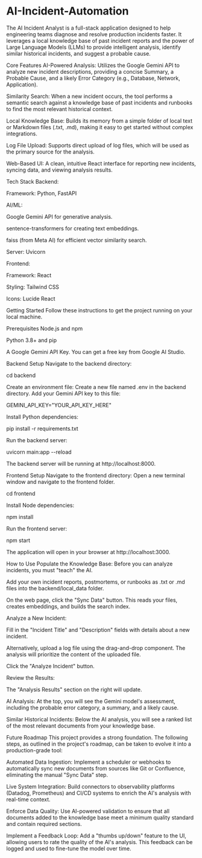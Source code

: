 # AI-Incident-Automation

The AI Incident Analyst is a full-stack application designed to help engineering teams diagnose and resolve production incidents faster. It leverages a local knowledge base of past incident reports and the power of Large Language Models (LLMs) to provide intelligent analysis, identify similar historical incidents, and suggest a probable cause.

Core Features
AI-Powered Analysis: Utilizes the Google Gemini API to analyze new incident descriptions, providing a concise Summary, a Probable Cause, and a likely Error Category (e.g., Database, Network, Application).

Similarity Search: When a new incident occurs, the tool performs a semantic search against a knowledge base of past incidents and runbooks to find the most relevant historical context.

Local Knowledge Base: Builds its memory from a simple folder of local text or Markdown files (.txt, .md), making it easy to get started without complex integrations.

Log File Upload: Supports direct upload of log files, which will be used as the primary source for the analysis.

Web-Based UI: A clean, intuitive React interface for reporting new incidents, syncing data, and viewing analysis results.

Tech Stack
Backend:

Framework: Python, FastAPI

AI/ML:

Google Gemini API for generative analysis.

sentence-transformers for creating text embeddings.

faiss (from Meta AI) for efficient vector similarity search.

Server: Uvicorn

Frontend:

Framework: React

Styling: Tailwind CSS

Icons: Lucide React

Getting Started
Follow these instructions to get the project running on your local machine.

Prerequisites
Node.js and npm

Python 3.8+ and pip

A Google Gemini API Key. You can get a free key from Google AI Studio.

Backend Setup
Navigate to the backend directory:

cd backend

Create an environment file:
Create a new file named .env in the backend directory. Add your Gemini API key to this file:

GEMINI_API_KEY="YOUR_API_KEY_HERE"

Install Python dependencies:

pip install -r requirements.txt

Run the backend server:

uvicorn main:app --reload

The backend server will be running at http://localhost:8000.

Frontend Setup
Navigate to the frontend directory:
Open a new terminal window and navigate to the frontend folder.

cd frontend

Install Node dependencies:

npm install

Run the frontend server:

npm start

The application will open in your browser at http://localhost:3000.

How to Use
Populate the Knowledge Base: Before you can analyze incidents, you must "teach" the AI.

Add your own incident reports, postmortems, or runbooks as .txt or .md files into the backend/local_data folder.

On the web page, click the "Sync Data" button. This reads your files, creates embeddings, and builds the search index.

Analyze a New Incident:

Fill in the "Incident Title" and "Description" fields with details about a new incident.

Alternatively, upload a log file using the drag-and-drop component. The analysis will prioritize the content of the uploaded file.

Click the "Analyze Incident" button.

Review the Results:

The "Analysis Results" section on the right will update.

AI Analysis: At the top, you will see the Gemini model's assessment, including the probable error category, a summary, and a likely cause.

Similar Historical Incidents: Below the AI analysis, you will see a ranked list of the most relevant documents from your knowledge base.

Future Roadmap
This project provides a strong foundation. The following steps, as outlined in the project's roadmap, can be taken to evolve it into a production-grade tool:

Automated Data Ingestion: Implement a scheduler or webhooks to automatically sync new documents from sources like Git or Confluence, eliminating the manual "Sync Data" step.

Live System Integration: Build connectors to observability platforms (Datadog, Prometheus) and CI/CD systems to enrich the AI's analysis with real-time context.

Enforce Data Quality: Use AI-powered validation to ensure that all documents added to the knowledge base meet a minimum quality standard and contain required sections.

Implement a Feedback Loop: Add a "thumbs up/down" feature to the UI, allowing users to rate the quality of the AI's analysis. This feedback can be logged and used to fine-tune the model over time.
